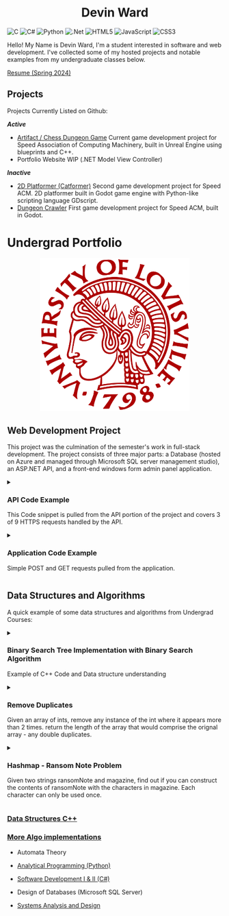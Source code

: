 
<h1 style="text-align: center;">Devin Ward</h2>

![C](https://img.shields.io/badge/c-%2300599C.svg?style=for-the-badge&logo=c&logoColor=white)  ![C#](https://img.shields.io/badge/c%23-%23239120.svg?style=for-the-badge&logo=csharp&logoColor=white)  ![Python](https://img.shields.io/badge/python-3670A0?style=for-the-badge&logo=python&logoColor=ffdd54) ![.Net](https://img.shields.io/badge/.NET-5C2D91?style=for-the-badge&logo=.net&logoColor=white)  ![HTML5](https://img.shields.io/badge/html5-%23E34F26.svg?style=for-the-badge&logo=html5&logoColor=white) ![JavaScript](https://img.shields.io/badge/javascript-%23323330.svg?style=for-the-badge&logo=javascript&logoColor=%23F7DF1E) ![CSS3](https://img.shields.io/badge/css3-%231572B6.svg?style=for-the-badge&logo=css3&logoColor=white)

Hello! My Name is Devin Ward, I'm a student interested in software and web development. I've collected some of my hosted projects and notable examples from my undergraduate classes below.


[Resume (Spring 2024)](DWResume2024-1.pdf)

## Projects
Projects Currently Listed on Github:

***Active***
- [Artifact / Chess Dungeon Game](https://github.com/speedacm/GD2024ChessDungeon)
		Current game development project for Speed Association of Computing Machinery, built in Unreal Engine using blueprints and C++.
- Portfolio Website WIP (.NET Model View Controller) 

***Inactive***
- [2D Platformer (Catformer)](https://github.com/speedacm/Game-Dev-Catformer)
		Second game development project for Speed ACM. 2D platformer built in Godot game engine with Python-like scripting language GDscript. 
- [Dungeon Crawler](https://github.com/speedacm/GameDevSHMUP)
		First game development project for Speed ACM, built in Godot.

# Undergrad Portfolio
<p align="center">
  <img src="University_of_Louisville_seal.svg.png" width="350" title="Uofl Seal">
</p>


## Web Development Project
This project was the culmination of the semester's work in full-stack development. The project consists of three major parts: a Database (hosted on Azure and managed through Microsoft SQL server management studio), an ASP.NET API, and a front-end windows form admin panel application.   

<details> 
  <summary> <h3>API Code Example</h3> <p>  This Code snippet is pulled from the API portion of the project and covers 3 of 9 HTTPS requests handled by the API. </p> </summary>
  


```c#
namespace ChessAPI.Controllers
{
    [Route("api/[controller]")]
    [ApiController]
    public class ChessGamesController : ControllerBase
    {
        [HttpGet(Name = "GetChessGames")]
        public IActionResult GetChessGames(int GameID)
        {
            using (ChessGamesDBContext cgdbc = new ChessGamesDBContext())
            {
                ChessGames foundchessgame = cgdbc.ChessGames.Find(GameID);

                if (foundchessgame != null)
                {
                    return Ok(foundchessgame);
                }
                else
                {
                    return NotFound($"Game ID {GameID} does not exist");
                }
            }
        }

        [HttpPost(Name = "PostChessGames")]
        public IActionResult PostChessGames([FromBody] ChessGames gameData)
        {
            using (ChessGamesDBContext cgdbc = new ChessGamesDBContext())
            {
                ChessGames foundchessgame = cgdbc.ChessGames.Find(gameData.GameID);

                if(foundchessgame == null)
                {
                    cgdbc.ChessGames.Add(gameData);
                    cgdbc.SaveChanges();
                    return Ok(gameData);
                }
                else
                {
                    return BadRequest($"The Game ID {gameData.GameID} already exists");
                }
            }
        }

        [HttpPut(Name = "PutChessGames")]
        public IActionResult PutChessGames(int GameID, [FromBody] ChessGames gameData)
        {
            using (ChessGamesDBContext cgdbc = new ChessGamesDBContext())
            {
                ChessGames foundchessgame = cgdbc.ChessGames.Find(GameID);

                if (foundchessgame != null)
                {
                    foundchessgame.PlayerID1 = gameData.PlayerID1;
                    foundchessgame.PlayerID2 = gameData.PlayerID2;
                    foundchessgame.WinningPlayer = gameData.WinningPlayer;
                    foundchessgame.LosingPlayer = gameData.LosingPlayer;
                    foundchessgame.GameTime = gameData.GameTime;

                    cgdbc.SaveChanges();
                    return Ok(gameData);
                }
                else
                {
                    return NotFound($"Game ID {GameID} does not exist");
                }
            }
        }
    }
}
```
</details>


<details> 
  <summary> <h3>Application Code Example</h3> 
  <p> Simple POST and GET requests pulled from the application. 
  </summary>
  
```c#
        //POST request for Users
        private async void createGamebtn_Click(object sender, EventArgs e)
        {
            DateTime gameTime = DateTime.Parse(gameTimeTextbox.Text);

            var data = new
            {
                gameID = 0,
                playerID1 = playerID1TextBox.Text,
                playerID2 = playerID2TextBox.Text,
                winningPlayer = winningPlayerTextBox.Text,
                losingPlayer = losingPlayerTextBox.Text,
                gameTime = gameTime
            };

            var jsondata = JsonSerializer.Serialize(data);
            var content = new StringContent(jsondata, Encoding.UTF8, "application/json");

            using (HttpClient chessClient = new HttpClient())
            {
                try
                {
                    chessClient.BaseAddress = new Uri($"https://localhost:{port}/api/");
                    var response = await chessClient.PostAsync($"ChessGames?GameID=0", content);

                    response.EnsureSuccessStatusCode();

                    MessageBox.Show("New Game Created");
                    newGameLogbtn.Enabled = true;
                    gamesSearchTextBox.Text = "";
                }
                catch (HttpRequestException err)
                {
                    MessageBox.Show("New game not created. Please fill in all fields");
                    newGameLogbtn.Enabled = false;
                }
            }
        }


        //GET Request for Users
        private async void getUserbtn_Click(object sender, EventArgs e)
        {
            using (HttpClient chessClient = new HttpClient())
            {
                try
                {
                    chessClient.BaseAddress = new Uri($"https://localhost:{port}/api/");

                    chessClient.DefaultRequestHeaders.Add("User_Agent", "CIS411FinalAssignment");
                    chessClient.DefaultRequestHeaders.Accept.Add(new MediaTypeWithQualityHeaderValue("application/json"));

                    string UserID = userIDTextBox.Text;
                    System.IO.Stream pageinfo = null;
                    var response = await chessClient.GetAsync($"ChessUsers?UserName={UserID}");
                    response.EnsureSuccessStatusCode();
                    pageinfo = await response.Content.ReadAsStreamAsync();
                    editUserbtn.Enabled = true;
                    deleteUserbtn.Enabled = true;
                    button1.Enabled = false;

                    ChessUser chessUser = JsonSerializer.Deserialize<ChessUser>(pageinfo);

                    usernameOutlbl.Text = chessUser.userName;
                    RegisterDateOutlbl.Text = "" + chessUser.registerDate;
                    dateOfBirthOutlbl.Text = "" + chessUser.dateOfBirth;
                    userRankOutlbl.Text = chessUser.userRank;
                    eloScoreOutlbl.Text = "" + chessUser.eloScore;
                    displayNameOutlbl.Text = chessUser.displayName;
                }
                catch (HttpRequestException err)
                {
                    MessageBox.Show($"User Not Found");
                    editUserbtn.Enabled = false;
                    deleteUserbtn.Enabled = false;
                    button1.Enabled = true;
                    newUsernameTextBox.Text = userIDTextBox.Text;
                }
            }
        }
```
</details>

## Data Structures and Algorithms
A quick example of some data structures and algorithms from Undergrad Courses:

<details> 
  <summary> <h3>Binary Search Tree Implementation with Binary Search Algorithm</h3> <p> Example of C++ Code and Data structure understanding</p> </summary>

```c++
#include "BST.h"
#include <string>
using namespace std;

  
BST::BST() {
  root=NULL;
  TravQueue=new CLQueue;
}


bool BST::IsFull() { // Returns true if there is no room for another item on the heap; false otherwise.
  TNode* location;
  try
  {
    location = new TNode;
    delete location;
    return false;
  }
  catch(std::bad_alloc exception)
  {
    return true;
  }
}

int BST::CountNodes(TNode* curnode) { //Return total number of nodes in (sub-)tree denoted by curnode
  if (curnode == NULL)
    return 0;
  else 
    return CountNodes(curnode->left) + CountNodes(curnode->right) + 1;
}

int BST::GetLength()
// Calls recursive function CountNodes to count the 
// nodes in the tree.
{
  return CountNodes(root);
}

bool BST::IsEmpty()
// Returns true if the tree is empty; false otherwise.
{
  return root == NULL;
}
  
void BST::Insert (TNode* &curnode, AvaRecord newitem) { //Helper function to insert an item into (sub-)tree denoted by curnode
  if (curnode==NULL) {
    curnode = new TNode;
	curnode->item = newitem;
	curnode->right = NULL;
	curnode->left = NULL;
  } else if (newitem.avgprice<curnode->item.avgprice)
    Insert(curnode->left,newitem);
  else
    Insert(curnode->right,newitem);
}
  
AvaRecord BST::FindItem(TNode* curnode, AvaRecord gitem) { //Helper function to locate an item in (sub-)tree denoted by curnode
  if (curnode == NULL)
    return gitem;
  else if (gitem.avgprice == curnode->item.avgprice)
    return curnode->item;
  else if (gitem.avgprice < curnode->item.avgprice)
    return FindItem(curnode->left,gitem);
  else
    return FindItem(curnode->right,gitem);
}


void BST::DeleteNode(TNode* &delnode) { //Helper function to delete an actual node
  TNode *tmpNode;
  if ((delnode->left) == NULL) { //If left child is null, we can replace with right child (whether NULL or not!)
    tmpNode = delnode;
    delnode = delnode -> right;
    delete(tmpNode);
  } else if ((delnode->right) == NULL) { //Check to see if other easy case applies (right child is NULL, but left is not)
    tmpNode = delnode;
    delnode = delnode -> left;
    delete(tmpNode);
  } else { //Difficult case -- we need to replace item with that of the logical predecessor
    TNode *predecessor = delnode->left;
    while (predecessor->right != NULL) {	
      predecessor = predecessor->right;
    }
    AvaRecord replaceitem = predecessor->item;
    delnode->item = replaceitem;
    Delete(delnode->left, replaceitem);
  }     
  
}



void BST::Delete(TNode* &curnode, AvaRecord ditem) { //Helper function to delete an item in (sub-)tree denoted by curnode
  if (curnode == NULL)
    throw;
  else if (ditem.avgprice < curnode->item.avgprice)
    Delete(curnode->left, ditem);   // Look in left subtree.
  else if (ditem.avgprice > curnode->item.avgprice)
    Delete(curnode->right, ditem);  // Look in right subtree.
  else
    DeleteNode(curnode);           // Node found; call DeleteNode.
}   


//Main functions always call recursive helper functions using root node as initial node
void BST::PutItem(AvaRecord newitem) {
  Insert(root,newitem);
}  

AvaRecord BST::GetItem(AvaRecord gitem) {
  return FindItem(root, gitem);
}
  
void BST::DeleteItem(AvaRecord ditem) {
  Delete(root,ditem);
}

void BST::PrintNodes(TNode* curnode) { // Prints items in (sub-)tree in sorted order
  if (curnode != NULL) {
    PrintNodes(curnode->left);   // Print left subtree.
    std::cout << curnode->item.avgprice << ", ";
    std::cout << curnode->item.date << ", ";
    std::cout << curnode->item.largebags << ", ";
    std::cout << curnode->item.largehass << ", ";
    std::cout << curnode->item.medhass << ", ";
    std::cout << curnode->item.region << ", ";
    std::cout << curnode->item.smallbags << ", ";
    std::cout << curnode->item.totalbags << ", ";
    std::cout << curnode->item.totalvolume << ", ";
    std::cout << curnode->item.type << ", ";
    std::cout << curnode->item.xlargebags << ", ";
    std::cout << curnode->item.year << ", " << std :: endl;




    PrintNodes(curnode->right);  // Print right subtree.
  }
}

void BST::PrintTree() {// Calls recursive function PrintNodes to print items in the tree.
  if (IsEmpty())
    std::cout<<"(Empty Tree)"<<std::endl;
  else {
    PrintNodes(root);
    std::cout << "\b\b "<<std::endl;
  }
}

void BST::CopyNodes(TNode*& copyNode, const TNode* origNode) {
  if (origNode == NULL)
    copyNode = NULL;
  else {
    copyNode = new TNode;
    copyNode->item = origNode->item;
    CopyNodes(copyNode->left, origNode->left);
    CopyNodes(copyNode->right, origNode->right);
  }
}

BST::BST(const BST& originalBST) { //Constructor that calls recursive function CopyNodes to copy original tree into root
  CopyNodes(root, originalBST.root);
  TravQueue=new CLQueue;
}

void BST::DestroyNodes(TNode*& curNode) {
  if (curNode != NULL) {
    DestroyNodes(curNode->left);
    DestroyNodes(curNode->right);
    delete curNode;
  }
}


void BST::MakeEmpty() {
  DestroyNodes(root);
  root=NULL;
}

BST::~BST() { //Destructor -- calls recursive Function DestroyNodes to destroy tree starting from root
  DestroyNodes(root);
  //std::cout<<"Destruction Complete!"<<std::endl;
}

bool BST::TravEmpty() {
  return TravQueue->IsEmpty();	
}

void BST::PreNodes(TNode* curNode) {    
  if (curNode!=NULL) {
    TravQueue->Enqueue(curNode->item.avgprice);
	PreNodes(curNode->left);    
    PreNodes(curNode->right);
  }
}

void BST::InNodes(TNode* curNode) {    
  if (curNode!=NULL) {
    InNodes(curNode->left);
    TravQueue->Enqueue(curNode->item.avgprice);
    InNodes(curNode->right);
  }
}

void BST::PostNodes(TNode* curNode) {    
  if (curNode!=NULL) {
    PostNodes(curNode->left);    
    PostNodes(curNode->right);
    TravQueue->Enqueue(curNode->item.avgprice);
  }
}

int BST::GetNextItem() {
	if (TravQueue->IsEmpty())
	  return INT_MIN;
	else
	  return (TravQueue->Dequeue());
}

void BST::ResetTree(OrderType order) {
// Calls function to create a queue of the tree elements in 
// the desired order.
  TravQueue->MakeEmpty();  
  switch (order) {
    case PRE_ORDER : PreNodes(root);
                     break;
    case IN_ORDER  : InNodes(root);
                     break;
    case POST_ORDER: PostNodes(root);
                     break;
  }
  
}

```
</details>

<details> 
  <summary> <h3>Remove Duplicates</h3> <p>Given an array of ints, remove any instance of the int where it appears more than 2 times. return the length of the array that would comprise the orignal array - any double duplicates.</p> </summary>

```cpp

int removeduplicates(vector<int>& nums){
  int i =0;
  for (int element : nums)
    {
    if(i == 0 || i == 1 || nums[i-2] != element)
      {
        nums[i] = element;
        i++;
      }
    }
    return i;
}

```


## Explanation:
1. Initialize i = 0, this is the index for the modified array to be returned.
2. iterate through the length of the array, checking
3. If we are on the first element, the second element, or if the index two steps back equals the current element.
4. if so, set the array's ith element to the current element and increase i, if not skip that element and continue to the next.
5. return i.

</details>




<details> 
  <summary> <h3>Hashmap - Ransom Note Problem</h3>
  <p>Given two strings ransomNote and magazine, find out if you can construct the contents of ransomNote with the characters in magazine. Each character can only be used once.</p>
  </summary>


```cpp
bool canConstruct(string ransomNote, string magazine) {
	unordered_map<char, int> dictionary;
	
	for(char c : magazine){
	
		if(dictionary.find(c) == dictionary.end()){
			dictionary[c] = 1;
		} else {
			dictionary[c]++;
		}

	}

	for(char c: ransomNote){
	
		if(dictionary.find(c) != dictionary.end() && dictionary[c] > 0){
			dictionary[c]--;
		} else {
			return false;
		}
	}
	return true;
}
```

## Explanation
1. Create hashmap (in cpp as unordered_map) with type char and int named dictionary.
2. for every character in string magazine, check if that character is in the hashmap (the if statement explicitly is checking if the character found equals the .end() function which always returns true if the character is not within the hashmap(?))
3. if it does not exist, add it do the hashmap, if it does exist, iterate it by one to show that there is more than one inside.
4. then, iterate through every character in the ransomNote String. if the character exists within the hashmap, and it's integer value (count) is greater than 0, remove it from the hashtable and continue. 
5. if it does not exist within the hashtable, return false, as the ransomNote could not be created from the magazine. 
6. If you successfully iterate through the entirety of the ransomNote with characters from the magazine string, than it can be created from it, so return true.

</details>


### [Data Structures C++](https://github.com/wDvy/wDvy/tree/main/Data%20Structures)
### [More Algo implementations](https://github.com/wDvy/code-challenges/tree/main)









- Automata Theory
- [Analytical Programming (Python)](https://github.com/wDvy/wDvy/tree/main/Analytical%20Programming)
- [Software Development I & II (C#)](https://github.com/wDvy/wDvy/tree/main/Software%20Development)

- Design of Databases (Microsoft SQL Server)
- [Systems Analysis and Design](https://github.com/wDvy/wDvy/tree/main/Systems%20Analysis%20and%20Design)


